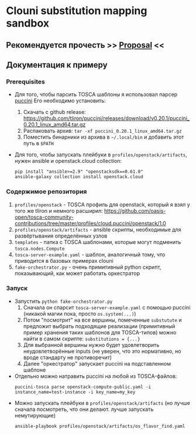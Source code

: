 # Clouni substitution mapping sandbox

## Рекомендуется прочесть >> [Proposal](./docs/proposal.md) <<

## Документация к примеру

### Prerequisites

- Для того, чтобы парсить TOSCA шаблоны я использовал парсер [puccini](https://github.com/tliron/puccini)
    Его необходимо установить:
    1. Скачать с github release: https://github.com/tliron/puccini/releases/download/v0.20.1/puccini_0.20.1_linux_amd64.tar.gz
    2. Распаковать архив: `tar -xf puccini_0.20.1_linux_amd64.tar.gz`
    3. Поместить бинарники из архива в `~/.local/bin` и добавить этот путь в `$PATH`

- Для того, чтобы запускать плейбуки в `profiles/openstack/artifacts`, нужен ansible и openstack.cloud collection:
  ```
  pip install "ansible>=2.9" "openstacksdk==0.61.0"
  ansible-galaxy collection install openstack.cloud
  ```

### Содержимое репозитория

1. `profiles/openstack` - TOSCA профиль для openstack, который я взял у того же tliron и немного расширил: https://github.com/oasis-open/tosca-community-contributions/tree/master/profiles/cloud.puccini/openstack/1.0
2. `profiles/openstack/artifacts` - ansible скрипты, необходимые для развёртывания определённых узлов
3. `templates` - папка с TOSCA шаблонами, которые могут подменить `tosca.nodes.Compute`
4. `tosca-server-example.yaml` - шаблон, аналогичный тому, что приводится в базовых примерах clouni
5. `fake-orchestrator.py` - очень примитивный python скрипт, показывающий, как может работать оркестратор

### Запуск

- Запустить `python fake-orchestrator.py`
  1. Сначала он спарсит `tosca-server-example.yaml` с помощью puccini (никакой магии пока, просто `os.system(...)`)
  2. Потом "посмотрит" на все вершины, помеченные `substutute` и предложит выбрать подходящие реализации (примитивный пример хранения таких шаблонов для TOSCA-типов) можно найти в самом скрипте: `substitutions = {...}`
  3. Для выбранной вершины нужно будет удовлетворить неудовлетворённые inputs (не уверен, что это нормативно, но вроде стандарту не противоречит)
  4. Далее "оркестратор" запускает puccini на подставленном шаблоне
- Отдельно можно натравить puccini на любой из TOSCA-файлов:
  ```
  puccini-tosca parse openstack-compute-public.yaml -i instance_name=test-instance -i key_name=my_key
  ```
- Можно запускать плейбуки в `profiles/openstack/artifacts` (но лучше сначала посмотреть, что они делают. лучше запускать немутирующие)
  ```
  ansible-playbook profiles/openstack/artifacts/os_flavor_find.yaml
  ```